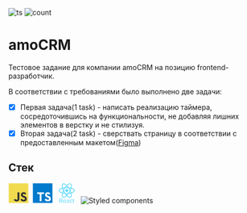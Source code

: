 ![ts](https://img.shields.io/github/languages/top/alheym/amoCRM?style=flat-square&color=007acc) ![count](https://img.shields.io/github/languages/count/alheym/amoCRM?style=flat-square&color=007acc)

# amoCRM

Тестовое задание для компании amoCRM на позицию frontend-разработчик.  

В соответствии с требованиями было выполнено две задачи:  
- [x] Первая задача(1 task) - написать реализацию таймера, сосредоточившись на функциональности, не добавляя лишних элементов в верстку и не стилизуя.  
- [x] Вторая задача(2 task) - сверствать страницу в соответствии с предоставленным макетом([Figma](https://www.figma.com/file/ja6QtJ9gv2JuxSDIAClL1O/Welbex?node-id=0%3A1))

## Стек

<div>
  <img src="https://github.com/devicons/devicon/blob/master/icons/javascript/javascript-original.svg" title="JavaScript" alt="JavaScript" width="40" height="40"/>&nbsp;
  <img src="https://github.com/devicons/devicon/blob/master/icons/typescript/typescript-original.svg" title="TypeScript" alt="TypeScript" width="40" height="40"/>&nbsp;
  <img src="https://github.com/devicons/devicon/blob/master/icons/react/react-original-wordmark.svg" title="React" alt="React" width="40" height="40"/>&nbsp;
  <img src="https://avatars.githubusercontent.com/u/20658825?s=200&v=4" title="Styled components" alt="Styled components " width="40" height="40"/>&nbsp;
</div>
